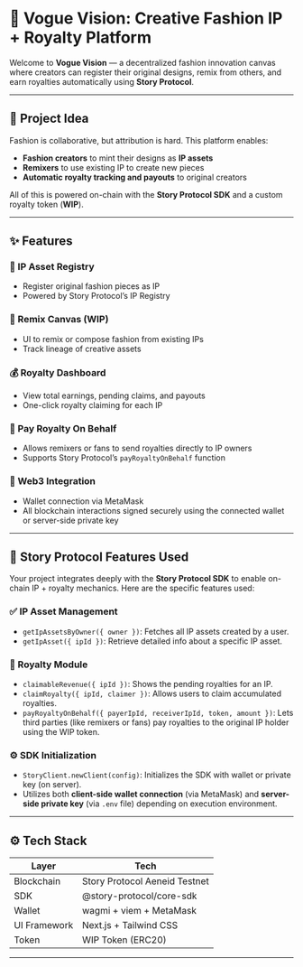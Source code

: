 # 👗 Vogue Vision: Creative Fashion IP + Royalty Platform

Welcome to **Vogue Vision** — a decentralized fashion innovation canvas where creators can register their original designs, remix from others, and earn royalties automatically using **Story Protocol**.

---

## 🧠 Project Idea

Fashion is collaborative, but attribution is hard. This platform enables:
- **Fashion creators** to mint their designs as **IP assets**
- **Remixers** to use existing IP to create new pieces
- **Automatic royalty tracking and payouts** to original creators

All of this is powered on-chain with the **Story Protocol SDK** and a custom royalty token (**WIP**).

---

## ✨ Features

### 📄 IP Asset Registry
- Register original fashion pieces as IP
- Powered by Story Protocol’s IP Registry

### 🎨 Remix Canvas (WIP)
- UI to remix or compose fashion from existing IPs
- Track lineage of creative assets

### 💰 Royalty Dashboard
- View total earnings, pending claims, and payouts
- One-click royalty claiming for each IP

### 🔁 Pay Royalty On Behalf
- Allows remixers or fans to send royalties directly to IP owners
- Supports Story Protocol’s `payRoyaltyOnBehalf` function

### 🔐 Web3 Integration
- Wallet connection via MetaMask
- All blockchain interactions signed securely using the connected wallet or server-side private key

---

## 🔌 Story Protocol Features Used

Your project integrates deeply with the **Story Protocol SDK** to enable on-chain IP + royalty mechanics. Here are the specific features used:

### ✅ IP Asset Management
- `getIpAssetsByOwner({ owner })`: Fetches all IP assets created by a user.
- `getIpAsset({ ipId })`: Retrieve detailed info about a specific IP asset.

### 💸 Royalty Module
- `claimableRevenue({ ipId })`: Shows the pending royalties for an IP.
- `claimRoyalty({ ipId, claimer })`: Allows users to claim accumulated royalties.
- `payRoyaltyOnBehalf({ payerIpId, receiverIpId, token, amount })`: Lets third parties (like remixers or fans) pay royalties to the original IP holder using the WIP token.

### ⚙️ SDK Initialization
- `StoryClient.newClient(config)`: Initializes the SDK with wallet or private key (on server).
- Utilizes both **client-side wallet connection** (via MetaMask) and **server-side private key** (via `.env` file) depending on execution environment.

---

## ⚙️ Tech Stack

| Layer        | Tech                          |
|--------------|-------------------------------|
| Blockchain   | Story Protocol Aeneid Testnet |
| SDK          | @story-protocol/core-sdk      |
| Wallet       | wagmi + viem + MetaMask       |
| UI Framework | Next.js + Tailwind CSS        |
| Token        | WIP Token (ERC20)             |

---


